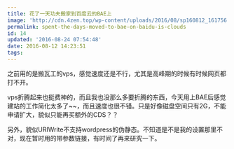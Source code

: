 ```yaml
---
title: 花了一天功夫搬家到百度云的BAE上
image: 'http://cdn.4zen.top/wp-content/uploads/2016/08/sp160812_161756.png'
permalink: spent-the-days-moved-to-bae-on-baidu-is-clouds
id: 14
updated: '2016-08-24 07:54:48'
date: 2016-08-12 14:23:51
tags:
---
```



之前用的是搬瓦工的vps，感觉速度还是不行，尤其是高峰期的时候有时候网页都打不开。

vps折腾起来也挺费神的，而且我也没那么多要折腾的东西，今天用上BAE后感觉建站的工作简化太多了~~，而且速度也很不错。只是好像磁盘空间只有2G，不能申请扩大，貌似只能再买额外的CDS？？

另外，貌似URIWrite不支持wordpress的伪静态。不知道是不是我的设置那里不对，现在暂时用的带参数链接，有时间了再来研究一下。


